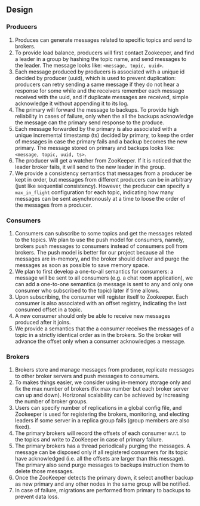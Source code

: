 ## Design

### Producers
1. Produces can generate messages related to specific topics and send to brokers.
2. To provide load balance, producers will first contact Zookeeper, and find a leader in a group by hashing the topic name, and send messages to the leader. The message looks like: `<message, topic, uuid>`.
3. Each message produced by producers is associated with a unique id decided by producer (uuid), which is used to prevent duplication: producers can retry sending a same message if they do not hear a response for some while and the receivers remember each message received with the uuid, and if duplicate messages are received, simple acknowledge it without appending it to its log.
4. The primary will forward the message to backups. To provide high reliability in cases of failure, only when the all the backups acknowledge the message can the primary send response to the produce.
5. Each message forwarded by the primary is also associated with a unique incremental timestamp (ts) decided by primary, to keep the order of messages in case the primary fails and a backup becomes the new primary. The message stored on primary and backups looks like:  `<message, topic, uuid, ts>`.
6. The producer will get a watcher from ZooKeeper. If it is noticed that the leader broker fails, it will send to the new leader in the group.
7. We provide a consistency semantics that messages from a producer be kept in order, but messages from different producers can be in arbitrary (just like sequential consistency). However, the producer can specify a `max_in_flight` configuration for each topic, indicating how many messages can be sent asynchronously at a time to loose the order of the messages from a producer.

### Consumers

1. Consumers can subscribe to some topics and get the messages related to the topics. We plan to use the push model for consumers, namely, brokers push messages to consumers instead of consumers poll from brokers. The push model is better for our project because all the messages are in-memory, and the broker should deliver and purge the messages as soon as possible to save memory space.
2. We plan to first develop a one-to-all semantics for consumers: a message will be sent to all consumers (e.g. a chat room application), we can add a one-to-one semantics (a message is sent to any and only one consumer who subscribed to the topic) later if time allows.
3. Upon subscribing, the consumer will register itself to Zookeeper. Each consumer is also associated with an offset registry, indicating the last consumed offset in a topic.
4. A new consumer should only be able to receive new messages produced after it joins.
5. We provide a semantics that the a consumer receives the messages of a topic in a strictly identical order as in the brokers. So the broker will advance the offset only when a consumer acknowledges a message.

### Brokers

1. Brokers store  and manage messages from producer, replicate messages to other broker servers and push messages to consumers.
2. To makes things easier, we consider using in-memory storage only and fix the max number of brokers (fix max number but each broker server can up and down). Horizonal scalability can be achieved by increasing the number of broker groups.
3. Users can specify number of replications in a global config file, and Zookeeper is used for registering the brokers, monitoring, and electing leaders if some server in a replica group fails (group members are also fixed).
4. The primary brokers will record the offsets of each consumer w.r.t. to the topics and write to ZooKeeper in case of primary failure.
5. The primary brokers has a thread periodically purging the messages. A message can be disposed only if all registered consumers for its topic have acknowledged (i.e. all the offsets are larger than this message). The primary also send purge messages to backups instruction them to delete those messages.
6. Once the ZooKeeper detects the primary down, it select another backup as new primary and any other nodes in the same group will be notified.
7. In case of failure, migrations are performed from primary to backups to prevent data loss.

